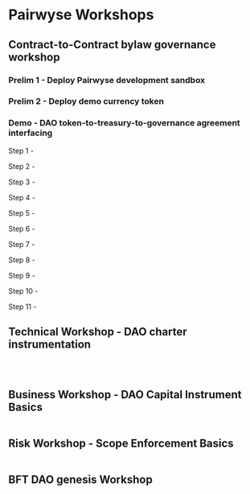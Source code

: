 # Pairwyse Workshops

## Contract-to-Contract bylaw governance workshop

### Prelim 1 - Deploy Pairwyse development sandbox

### Prelim 2 - Deploy demo currency token

### Demo - DAO token-to-treasury-to-governance agreement interfacing

Step 1 - 

Step 2 - 

Step 3 - 

Step 4 - 

Step 5 - 

Step 6 - 

Step 7 - 

Step 8 - 

Step 9 - 

Step 10 - 

Step 11 - 


## Technical Workshop - DAO charter instrumentation

![]()

```
```

[![]()]() 

## Business Workshop - DAO Capital Instrument Basics

[![]()]() 

## Risk Workshop - Scope Enforcement Basics

[![]()]()

## BFT DAO genesis Workshop

![]()

[![]()]() 
